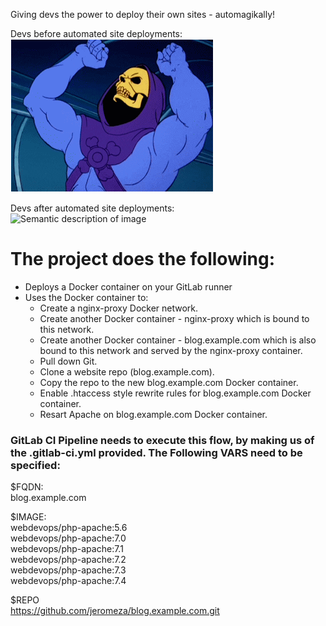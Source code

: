Giving devs the power to deploy their own sites - automagikally!

Devs before automated site deployments:  
![Semantic description of image](https://github.com/jeromeza/dockerpoc/blob/master/skeletor.gif "ARGGHHHHHH")

Devs after automated site deployments:  
![Semantic description of image](https://github.com/jeromeza/dockerpoc/blob/master/heman.gif "I HAVE THE POWEEEERR!")

# The project does the following:
- Deploys a Docker container on your GitLab runner
- Uses the Docker container to:  
  - Create a nginx-proxy Docker network.  
  - Create another Docker container - nginx-proxy which is bound to this network. 
  - Create another Docker container - blog.example.com which is also bound to this network and served by the nginx-proxy container. 
  - Pull down Git. 
  - Clone a website repo (blog.example.com). 
  - Copy the repo to the new blog.example.com Docker container. 
  - Enable .htaccess style rewrite rules for blog.example.com Docker container. 
  - Resart Apache on blog.example.com Docker container. 
  
### GitLab CI Pipeline needs to execute this flow, by making us of the .gitlab-ci.yml provided. The Following VARS need to be specified:  
  
$FQDN:  
blog.example.com  
  
$IMAGE:  
webdevops/php-apache:5.6  
webdevops/php-apache:7.0  
webdevops/php-apache:7.1  
webdevops/php-apache:7.2  
webdevops/php-apache:7.3  
webdevops/php-apache:7.4  
  
$REPO  
https://github.com/jeromeza/blog.example.com.git
